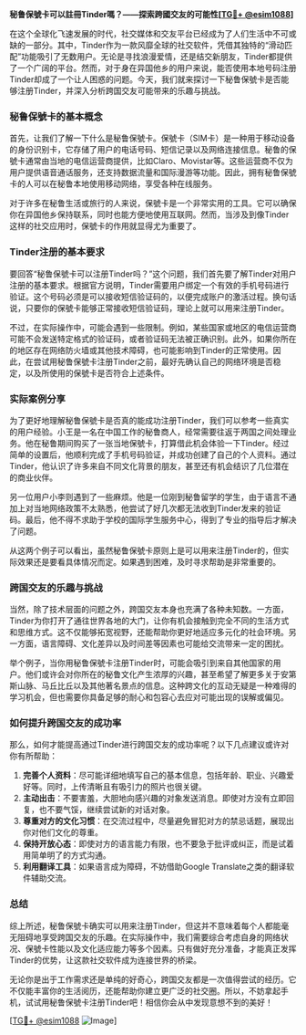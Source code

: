 **秘鲁保號卡可以註冊Tinder嗎？——探索跨國交友的可能性[[TG💪+ @esim1088](https://t.me/s/esim1088)]**

在这个全球化飞速发展的时代，社交媒体和交友平台已经成为了人们生活中不可或缺的一部分。其中，Tinder作为一款风靡全球的社交软件，凭借其独特的“滑动匹配”功能吸引了无数用户。无论是寻找浪漫爱情，还是结交新朋友，Tinder都提供了一个广阔的平台。然而，对于身在异国他乡的用户来说，能否使用本地号码注册Tinder却成了一个让人困惑的问题。今天，我们就来探讨一下秘鲁保號卡是否能够注册Tinder，并深入分析跨国交友可能带来的乐趣与挑战。

### 秘鲁保號卡的基本概念

首先，让我们了解一下什么是秘鲁保號卡。保號卡（SIM卡）是一种用于移动设备的身份识别卡，它存储了用户的电话号码、短信记录以及网络连接信息。秘鲁的保號卡通常由当地的电信运营商提供，比如Claro、Movistar等。这些运营商不仅为用户提供语音通话服务，还支持数据流量和国际漫游等功能。因此，拥有秘鲁保號卡的人可以在秘鲁本地使用移动网络，享受各种在线服务。

对于许多在秘鲁生活或旅行的人来说，保號卡是一个非常实用的工具。它可以确保你在异国他乡保持联系，同时也能方便地使用互联网。然而，当涉及到像Tinder这样的社交应用时，保號卡的作用就显得尤为重要了。

### Tinder注册的基本要求

要回答“秘鲁保號卡可以注册Tinder吗？”这个问题，我们首先要了解Tinder对用户注册的基本要求。根据官方说明，Tinder需要用户绑定一个有效的手机号码进行验证。这个号码必须是可以接收短信验证码的，以便完成账户的激活过程。换句话说，只要你的保號卡能够正常接收短信验证码，理论上就可以用来注册Tinder。

不过，在实际操作中，可能会遇到一些限制。例如，某些国家或地区的电信运营商可能不会发送特定格式的验证码，或者验证码无法被正确识别。此外，如果你所在的地区存在网络防火墙或其他技术障碍，也可能影响到Tinder的正常使用。因此，在尝试用秘鲁保號卡注册Tinder之前，最好先确认自己的网络环境是否稳定，以及所使用的保號卡是否符合上述条件。

### 实际案例分享

为了更好地理解秘鲁保號卡是否真的能成功注册Tinder，我们可以参考一些真实的用户经验。小王是一名在中国工作的秘鲁商人，经常需要往返于两国之间处理业务。他在秘鲁期间购买了一张当地保號卡，打算借此机会体验一下Tinder。经过简单的设置后，他顺利完成了手机号码验证，并成功创建了自己的个人资料。通过Tinder，他认识了许多来自不同文化背景的朋友，甚至还有机会结识了几位潜在的商业伙伴。

另一位用户小李则遇到了一些麻烦。他是一位刚到秘鲁留学的学生，由于语言不通加上对当地网络政策不太熟悉，他尝试了好几次都无法收到Tinder发来的验证码。最后，他不得不求助于学校的国际学生服务中心，得到了专业的指导后才解决了问题。

从这两个例子可以看出，虽然秘鲁保號卡原则上是可以用来注册Tinder的，但实际效果还是要看具体情况而定。如果遇到困难，及时寻求帮助是非常重要的。

### 跨国交友的乐趣与挑战

当然，除了技术层面的问题之外，跨国交友本身也充满了各种未知数。一方面，Tinder为你打开了通往世界各地的大门，让你有机会接触到完全不同的生活方式和思维方式。这不仅能够拓宽视野，还能帮助你更好地适应多元化的社会环境。另一方面，语言障碍、文化差异以及时间差等因素也可能给交流带来一定的困扰。

举个例子，当你用秘鲁保號卡注册Tinder时，可能会吸引到来自其他国家的用户。他们或许会对你所在的秘鲁文化产生浓厚的兴趣，甚至希望了解更多关于安第斯山脉、马丘比丘以及其他著名景点的信息。这种跨文化的互动无疑是一种难得的学习机会，但也需要你具备足够的耐心和包容心去应对可能出现的误解或偏见。

### 如何提升跨国交友的成功率

那么，如何才能提高通过Tinder进行跨国交友的成功率呢？以下几点建议或许对你有所帮助：

1. **完善个人资料**：尽可能详细地填写自己的基本信息，包括年龄、职业、兴趣爱好等。同时，上传清晰且有吸引力的照片也很关键。
2. **主动出击**：不要害羞，大胆地向感兴趣的对象发送消息。即使对方没有立即回复，也不要气馁，继续尝试新的对话对象。
3. **尊重对方的文化习惯**：在交流过程中，尽量避免冒犯对方的禁忌话题，展现出你对他们文化的尊重。
4. **保持开放心态**：即使对方的语言能力有限，也不要急于批评或纠正，而是试着用简单明了的方式沟通。
5. **利用翻译工具**：如果语言成为障碍，不妨借助Google Translate之类的翻译软件辅助交流。

### 总结

综上所述，秘鲁保號卡确实可以用来注册Tinder，但这并不意味着每个人都能毫无阻碍地享受跨国交友的乐趣。在实际操作中，我们需要综合考虑自身的网络状况、保號卡性能以及文化适应能力等多个因素。只有做好充分准备，才能真正发挥Tinder的优势，让这款社交软件成为连接世界的桥梁。

无论你是出于工作需求还是单纯的好奇心，跨国交友都是一次值得尝试的经历。它不仅能丰富你的生活阅历，还能帮助你建立更广泛的社交圈。所以，不妨拿起手机，试试用秘鲁保號卡注册Tinder吧！相信你会从中发现意想不到的美好！

[[TG💪+ @esim1088](https://t.me/s/esim1088) ![Image](https://i.postimg.cc/4NQfJmqS/Snipaste-2025-05-13-00-14-12.png)]